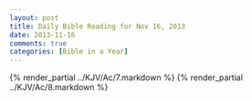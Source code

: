 ```yaml
---
layout: post
title: Daily Bible Reading for Nov 16, 2013
date: 2013-11-16
comments: true
categories: [Bible in a Year]
---
```

{% render_partial ../KJV/Ac/7.markdown %}
{% render_partial ../KJV/Ac/8.markdown %}
